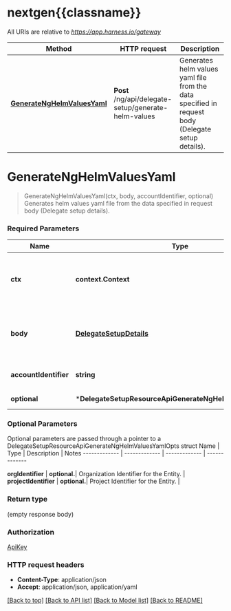 # nextgen{{classname}}

All URIs are relative to *https://app.harness.io/gateway*

Method | HTTP request | Description
------------- | ------------- | -------------
[**GenerateNgHelmValuesYaml**](DelegateSetupResourceApi.md#GenerateNgHelmValuesYaml) | **Post** /ng/api/delegate-setup/generate-helm-values | Generates helm values yaml file from the data specified in request body (Delegate setup details).

# **GenerateNgHelmValuesYaml**
> GenerateNgHelmValuesYaml(ctx, body, accountIdentifier, optional)
Generates helm values yaml file from the data specified in request body (Delegate setup details).

### Required Parameters

Name | Type | Description  | Notes
------------- | ------------- | ------------- | -------------
 **ctx** | **context.Context** | context for authentication, logging, cancellation, deadlines, tracing, etc.
  **body** | [**DelegateSetupDetails**](DelegateSetupDetails.md)| Delegate setup details, containing data to populate yaml file values. | 
  **accountIdentifier** | **string**| Account Identifier for the Entity. | 
 **optional** | ***DelegateSetupResourceApiGenerateNgHelmValuesYamlOpts** | optional parameters | nil if no parameters

### Optional Parameters
Optional parameters are passed through a pointer to a DelegateSetupResourceApiGenerateNgHelmValuesYamlOpts struct
Name | Type | Description  | Notes
------------- | ------------- | ------------- | -------------


 **orgIdentifier** | **optional.**| Organization Identifier for the Entity. | 
 **projectIdentifier** | **optional.**| Project Identifier for the Entity. | 

### Return type

 (empty response body)

### Authorization

[ApiKey](../README.md#ApiKey)

### HTTP request headers

 - **Content-Type**: application/json
 - **Accept**: application/json, application/yaml

[[Back to top]](#) [[Back to API list]](../README.md#documentation-for-api-endpoints) [[Back to Model list]](../README.md#documentation-for-models) [[Back to README]](../README.md)

